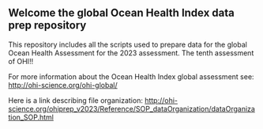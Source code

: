 ## Welcome the global Ocean Health Index data prep repository

This repository includes all the scripts used to prepare data for the global Ocean Health Assessment
for the 2023 assessment. The tenth assessment of OHI!!

For more information about the Ocean Health Index global assessment see: http://ohi-science.org/ohi-global/

Here is a link describing file organization: http://ohi-science.org/ohiprep_v2023/Reference/SOP_dataOrganization/dataOrganization_SOP.html
